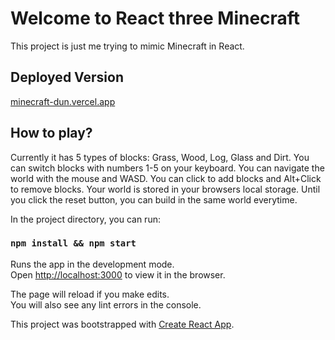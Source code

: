 # Welcome to React three Minecraft

This project is just me trying to mimic Minecraft in React.

## Deployed Version
[minecraft-dun.vercel.app](https://minecraft-dun.vercel.app/)

## How to play?

Currently it has 5 types of blocks: Grass, Wood, Log, Glass and Dirt.
You can switch blocks with numbers 1-5 on your keyboard.
You can navigate the world with the mouse and WASD.
You can click to add blocks and Alt+Click to remove blocks.
Your world is stored in your browsers local storage.
Until you click the reset button, you can build in the same world everytime.



In the project directory, you can run:

### `npm install && npm start`

Runs the app in the development mode.<br />
Open [http://localhost:3000](http://localhost:3000) to view it in the browser.

The page will reload if you make edits.<br />
You will also see any lint errors in the console.

This project was bootstrapped with [Create React App](https://github.com/facebook/create-react-app).
